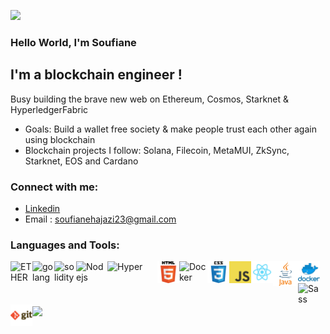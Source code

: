 ![](https://komarev.com/ghpvc/?username=hsouf&color=orange)
### Hello World, I'm Soufiane 

## I'm a blockchain engineer !
Busy building the brave new web
on Ethereum, Cosmos, Starknet & HyperledgerFabric
-  Goals: Build a wallet free society & make people trust each other again using blockchain
-  Blockchain projects I follow: Solana, Filecoin, MetaMUI, ZkSync, Starknet, EOS and Cardano

### Connect with me:

- [Linkedin](https://www.linkedin.com/in/soufiane-hajazi/) <br/>
- Email :  soufianehajazi23@gmail.com





### Languages and Tools:




<img align="left" alt="ETHER" width="35px" src="https://user-images.githubusercontent.com/37840702/124105377-138fc380-da5b-11eb-81e9-8348af1d6295.png" />
<img align="left" alt="golang" width="35px" src="https://user-images.githubusercontent.com/37840702/196007717-72f50d1f-c063-4b9e-8deb-65591b85f633.png" />

<img align="left" alt="solidity" width="35px" src="https://user-images.githubusercontent.com/37840702/124106210-e859a400-da5b-11eb-8fca-7607c401dcb1.png" />
<img align="left" alt="Nodejs" width="50px" src="https://user-images.githubusercontent.com/37840702/125656949-61bf2228-5fc1-449b-bc83-b05579d14286.png" />
<img align="left" alt="Hyper" width="80px" src="https://user-images.githubusercontent.com/37840702/124105653-58b3f580-da5b-11eb-8caf-ade37dd94963.png" />
<img align="left" alt="HTML5" width="35px" src="https://raw.githubusercontent.com/github/explore/80688e429a7d4ef2fca1e82350fe8e3517d3494d/topics/html/html.png" />
<img align="left" alt="Docker" width="45px" src="https://miro.medium.com/max/600/1*usQX20oLxChIAupsuRi7GQ.png" />
<img align="left" alt="CSS3" width="35px" src="https://raw.githubusercontent.com/github/explore/80688e429a7d4ef2fca1e82350fe8e3517d3494d/topics/css/css.png" />

<img align="left" alt="JavaScript" width="35px" src="https://raw.githubusercontent.com/github/explore/80688e429a7d4ef2fca1e82350fe8e3517d3494d/topics/javascript/javascript.png" />
<img align="left" alt="React" width="35px" src="https://raw.githubusercontent.com/github/explore/80688e429a7d4ef2fca1e82350fe8e3517d3494d/topics/react/react.png" />

<img align="left" alt="Java" width="40px" src="https://raw.githubusercontent.com/github/explore/80688e429a7d4ef2fca1e82350fe8e3517d3494d/topics/java/java.png" />

<img align="left" alt="Sass" width="35px" src="https://raw.githubusercontent.com/github/explore/80688e429a7d4ef2fca1e82350fe8e3517d3494d/topics/docker/docker.png" />

<img align="left" alt="Sass" width="35px" src="https://user-images.githubusercontent.com/37840702/124106454-20f97d80-da5c-11eb-8f35-aaad4cd0f557.png" />





<img align="left" alt="Git" width="35px" src="https://raw.githubusercontent.com/github/explore/78df643247d429f6cc873026c0622819ad797942/topics/git/git.png" />


<br />
<br />

<a href="https://github.com/hsouf?tab=repositories">
 <img align="center" src="https://github-readme-stats.vercel.app/api?username=hsouf&line_height=40&show_icons=true&theme=tokyonight">
</a>


